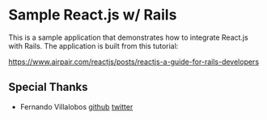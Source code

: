 Sample React.js w/ Rails
========================

This is a sample application that demonstrates how to integrate React.js with
Rails. The application is built from this tutorial:

https://www.airpair.com/reactjs/posts/reactjs-a-guide-for-rails-developers


Special Thanks
--------------

* Fernando Villalobos [github](https://github.com/fervisa) [twitter](https://twitter.com/fervisa)
